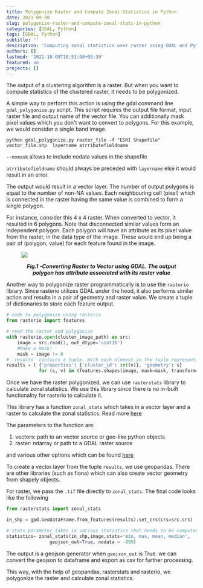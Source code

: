 ```yaml
---
title: Polygonize Raster and Compute Zonal-Statistics in Python
date: 2021-09-30
slug: polygonize-raster-and-compute-zonal-stats-in-python
categories: [GDAL, Python]
tags: [GDAL, Python]
subtitle: ''
description: 'Computing zonal statistics over raster using GDAL and Python'
authors: []
lastmod: '2021-10-09T18:51:08+05:30'
featured: no
projects: []
---
```


The output of a clustering algorithm is a raster. But when you want to compute statistics of the clustered raster, it needs to be polygonized.  
 

A simple way to perform this action is using the gdal command line `gdal_polygonize.py` script. This script requires the output file format, input raster file and output name of the vector file. You can additionally mask pixel values which you don't want to convert to polygons. For this example, we would consider a single band image.


```shell
python gdal_polygonize.py raster_file -f "ESRI Shapefile" vector_file.shp  layername atrributefieldname
```
`--nomask` allows to include nodata values in the shapefile

`atrributefieldname` should always be preceded with `layername` else it would result in an error.

The output would result in a vector layer. The number of output polygons is equal to the number of non-NA values. Each neighbouring cell (pixel) which is connected in the raster having the same value is combined to form a single polygon.

For instance, consider this 4 x 4 raster. When converted to vector, it resulted in 6 polygons. Note that disconnected similar values form an independent polygon. Each polygon will have an attribute as its pixel value from the raster, in the data type of the image. These would end up being a pair of (polygon, value) for each feature found in the image.


<figure>

![](https://i.imgur.com/xeJ4BGa.png)
<figcaption align = "center"><b><i>Fig.1 -Converting Raster to Vector using GDAL. The output polygon has attribute associated with its raster value </i></b></figcaption>

</figure>


Another way to polygonize raster programmatically is to use the `rasterio` library. Since rasterio utilizes GDAL under the hood, it also performs similar action and results in a pair of geometry and raster value. We create a tuple of dictionaries to store each feature output.


```python
# code to polygonize using rasterio
from rasterio import features

# read the raster and polygonize
with rasterio.open(cluster_image_path) as src:
    image = src.read(1, out_dtype='uint16') 
    #Make a mask!
    mask = image != 0
# `results` contains a tuple. With each element in the tuple representing a dictionary containing the feature (polygon) and its associated raster value
results = ( {'properties': {'cluster_id': int(v)}, 'geometry': s} 
            for (s, v) in (features.shapes(image, mask=mask, transform=src.transform)))
```

Once we have the raster polygonized, we can use `rasterstats` library to calculate zonal statistics. We use this library since there is no in-built functionality for rasterio to calculate it.

This library has a function `zonal_stats` which takes in a vector layer and a raster to calculate the zonal statistics. Read more [here](https://pythonhosted.org/rasterstats/manual.html#zonal-statistics) 

The parameters to the function are:

1. vectors: path to an vector source or geo-like python objects
2. raster: ndarray or path to a GDAL raster source

and various other options which can be found [here](https://github.com/perrygeo/python-rasterstats/blob/master/src/rasterstats/main.py#L34) 

To create a vector layer from the tuple `results`, we use geopandas. There are other libraries (such as fiona) which can also create vector geometry from shapely objects. 

For raster, we pass the `.tif` file directly to `zonal_stats`. The final code looks like the following


```python
from rasterstats import zonal_stats

in_shp = gpd.GeoDataFrame.from_features(results).set_crs(crs=src.crs)

# stats parameter takes in various statistics that needs to be computed 
statistics= zonal_stats(in_shp,image,stats='min, max, mean, median',
                geojson_out=True, nodata = -999)
```
The output is a geojson generator when `geojson_out` is True. we can convert the geojson to dataframe and export as csv for further processing.


This way, with the help of geopandas, rasterstats and rasterio, we polygonize the raster and calculate zonal statistics.
